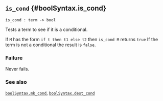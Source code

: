 ## `is_cond` {#boolSyntax.is_cond}


```
is_cond : term -> bool
```



Tests a term to see if it is a conditional.


If `M` has the form `if t then t1 else t2` then `is_cond M`
returns `true` If the term is not a conditional the
result is `false`.

### Failure

Never fails.

### See also

[`boolSyntax.mk_cond`](#boolSyntax.mk_cond), [`boolSyntax.dest_cond`](#boolSyntax.dest_cond)

